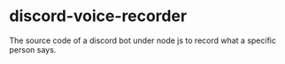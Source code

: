 # discord-voice-recorder
The source code of a discord bot under node js to record what a specific person says.
